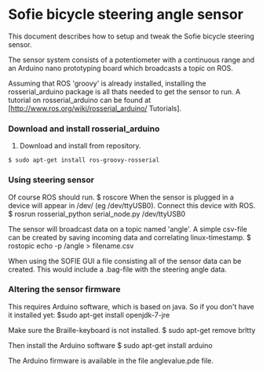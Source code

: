 Sofie bicycle steering angle sensor
======

This document describes how to setup and tweak the Sofie bicycle steering sensor.

The sensor system consists of a potentiometer with a continuous range and an Arduino nano prototyping board which
broadcasts a topic on ROS.

Assuming that ROS 'groovy' is already installed, installing the rosserial\_arduino package is all thats needed to 
get the sensor to run. A tutorial on rosserial_arduino can be found at [http://www.ros.org/wiki/rosserial_arduino/
Tutorials].


### Download and install rosserial_arduino

1.   Download and install from repository.

	$ sudo apt-get install ros-groovy-rosserial

### Using steering sensor

Of course ROS should run.
	$ roscore
When the sensor is plugged in a device will appear in /dev/ (eg /dev/ttyUSB0).
Connect this device with ROS.
	$ rosrun rosserial_python serial_node.py /dev/ttyUSB0

The sensor will broadcast data on a topic named 'angle'. A simple csv-file can be created by saving incoming
 data and correlating linux-timestamp.
	$ rostopic echo -p /angle > filename.csv

When using the SOFIE GUI a file consisting all of the sensor data can be created. This would include a 
.bag-file with the steering angle data.



### Altering the sensor firmware

This requires Arduino software, which is based on java. So if you don't have it installed yet:
	$sudo apt-get install openjdk-7-jre

Make sure the Braille-keyboard is not installed.
	$ sudo apt-get remove brltty

Then install the Arduino software
	$ sudo apt-get install arduino

The Arduino firmware is available in the file anglevalue.pde file.

